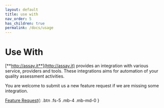 ```yaml
---
layout: default
title: use with
nav_order: 5
has_children: true
permalink: /docs/usage
---
```


# Use With

[**http://assay.it**](http://assay.it) provides an integration with various service, providers and tools. These integrations aims for automation of your quality assessment activities.

You are welcome to submit us a new feature request if we are missing some integration. 

[Feature Request](https://github.com/assay-it/assay-it.github.io/issues/new){: .btn .fs-5 .mb-4 .mb-md-0 }
